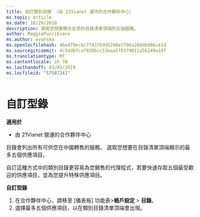 ```yaml
---
title: 自訂類別目錄 （由 21Vianet 運作的合作夥伴中心）
ms.topic: article
ms.date: 10/29/2018
description: 選取您想要顯示在您的目錄清單頂端的五個服務。
author: MaggiePucciEvans
ms.author: evansma
ms.openlocfilehash: 46e479ecbc7f4376dd5298e7796a28ddb906c41d
ms.sourcegitcommit: 4c34d6fcaf020bcc53eaa5f0379011a56149a14f
ms.translationtype: MT
ms.contentlocale: zh-TW
ms.lasthandoff: 03/05/2019
ms.locfileid: "57587241"
---
```

# <a name="customize-the-catalog"></a>自訂型錄

**適用於**

-   由 21Vianet 營運的合作夥伴中心


目錄會列出所有可供您在中國轉售的服務。 選取您想要在目錄清單頂端顯示的最多五個供應項目。 

自訂這種方式中的類別目錄更容易為您銷售的代理程式，若要快速存取五個最受歡迎的供應項目，並為您提升特殊供應項目。 

**自訂型錄**

1.  在合作夥伴中心，請移至 [儀表板] 功能表&gt;**帳戶設定** &gt; **目錄**。
2.  選擇最多五個供應項目，以在類別目錄清單頂端會出現。

 

 




